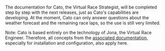 The documentation for Cato, the Virtual Race Strategist, will be completed step by step with the next releases, just as Cato's capabilities are developing. At the moment, Cato can only answer questions about the weather forecast and the remaining race laps, so the use is still very limited.

Note: Cato is based entirely on the technology of Jona, the Virtual Race Engineer. Therefore, all concepts from the [associated documentation](https://github.com/SeriousOldMan/Simulator-Controller/wiki/Virtual-Race-Engineer), especially for installation and configuration, also apply here.